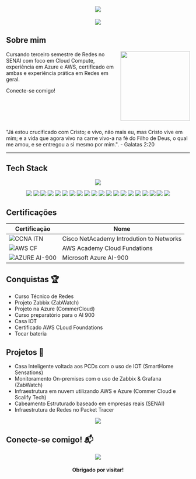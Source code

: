 <h1 align= "center">
  <img src="https://capsule-render.vercel.app/api?type=waving&height=300&color=4169E1&text=Davi%20Santos&reversal=true&fontColor=FFFFFFFF&section=header&animation=blinking">
</h1>

<p align= "center">
  <img src="https://readme-typing-svg.herokuapp.com?font=Fira+Code&size=16&pause=1000&width=435&lines=Cloud+Engineer+%7C+Cloud+Systems+Administrator">
</p>

## Sobre mim

<img align="right" height="190" src="https://i.pinimg.com/originals/c6/09/4c/c6094c95db35eb8c9cebbc354a91ef3a.gif">

Cursando terceiro semestre de Redes no SENAI com foco em Cloud Compute, experiência em Azure e AWS, certificado em ambas 
e experiência prática em Redes em geral.

Conecte-se comigo!

<br><br><br><br>

"Já estou crucificado com Cristo; e vivo, não mais eu, mas Cristo vive em mim;
e a vida que agora vivo na carne vivo-a na fé do Filho de Deus, o qual me amou, e se entregou a si mesmo por mim.". - Galatas 2:20

---

## Tech Stack

<p align="center">
  <img src="https://skillicons.dev/icons?i=arduino,aws,azure,c,debian,git,github,gmail,grafana,html,linux,mysql,nginx,ubuntu,windows">
</p>


<p align="center">
<img src="https://img.shields.io/badge/ChatGPT-74aa9c?logo=openai&logoColor=white">
<img src="https://img.shields.io/badge/Google%20Gemini-886FBF?logo=googlegemini&logoColor=fff">
<img src="https://img.shields.io/badge/Google%20Chrome-4285F4?logo=GoogleChrome&logoColor=white">
<img src="https://img.shields.io/badge/Google%20Drive-4285F4?logo=googledrive&logoColor=fff">
<img src="https://img.shields.io/badge/AWS-%23FF9900.svg?logo=amazon-web-services&logoColor=white">
<img src="https://custom-icon-badges.demolab.com/badge/Microsoft%20Azure-0089D6?logo=msazure&logoColor=white">
<img src="https://img.shields.io/badge/Miro-050038?logo=miro&logoColor=fff">
<img src="https://img.shields.io/badge/Trello-0052CC?logo=trello&logoColor=fff">
<img src="https://img.shields.io/badge/MariaDB-003545?logo=mariadb&logoColor=white">
<img src="https://img.shields.io/badge/MySQL-4479A1?logo=mysql&logoColor=fff">
<img src="https://img.shields.io/badge/DynamoDB-4053D6?logo=amazondynamodb&logoColor=fff">
<img src="https://img.shields.io/badge/Android-3DDC84?logo=android&logoColor=white">
<img src="https://img.shields.io/badge/Debian-A81D33?logo=debian&logoColor=fff">
<img src="https://img.shields.io/badge/Linux-FCC624?logo=linux&logoColor=black">
<img src="https://img.shields.io/badge/Ubuntu-E95420?logo=ubuntu&logoColor=white">
<img src="https://custom-icon-badges.demolab.com/badge/Windows-0078D6?logo=windows11&logoColor=white">
<img src="https://img.shields.io/badge/C-00599C?logo=c&logoColor=white">
<img src="https://img.shields.io/badge/HTML-%23E34F26.svg?logo=html5&logoColor=white">
<img src="https://img.shields.io/badge/GitHub-%23121011.svg?logo=github&logoColor=white">
<img src="https://custom-icon-badges.demolab.com/badge/LinkedIn-0A66C2?logo=linkedin-white&logoColor=fff">
</p>


## Certificações

| Certificação | Nome |
| --- | --- |
| ![CCNA ITN](https://img.shields.io/badge/CISCO_Introduction_To_Networks-t?style=flat&logo=cisco&logoColor=white&color=black) | Cisco NetAcademy Introdution to Networks |
| ![AWS CF](https://img.shields.io/badge/_-AWS_Academy_Cloud_Fundations-t?logo=amazonwebservices&logoColor=white&labelColor=black&color=black) | AWS Academy Cloud Fundations |
| ![AZURE AI-900](https://img.shields.io/badge/AZURE_Microsoft_AI-900-t?logo=icloud&logoColor=Blue&labelColor=white&color=white) | Microsoft Azure AI-900 | 

## Conquistas 🏆

- Curso Técnico de Redes
- Projeto Zabbix (ZabWatch)
- Projeto na Azure (CommerCloud)
- Curso preparatório para o AI 900
- Casa IOT
- Certificado AWS CLoud Foundations
- Tocar bateria

## Projetos 🎯

- Casa Inteligente voltada aos PCDs com o uso de IOT (SmartHome Sensations)
- Monitoramento On-premises com o uso de Zabbix & Grafana (ZabWatch)
- Infraestrutura em nuvem utilizando AWS e Azure (Commer Cloud e Scalify Tech)
- Cabeamento Estruturado baseado em empresas reais (SENAI)
- Infraestrutura de Redes no Packet Tracer

<p align="center">
  <img src="[![GitHub Streak](https://github-readme-streak-stats.herokuapp.com?user=DaviCirineu3006&theme=transparent&hide_border=true&short_numbers=true&mode=weekly)](https://git.io/streak-stats)">
</p>

## Conecte-se comigo! 📬

<p align="center">
  <a href="https://www.linkedin.com/in/davi-cirineu/"><img src="https://custom-icon-badges.demolab.com/badge/LinkedIn-0A66C2?logo=linkedin-white&logoColor=fff"></a>

  <h4 align="center">
    Obrigado por visitar!
    
